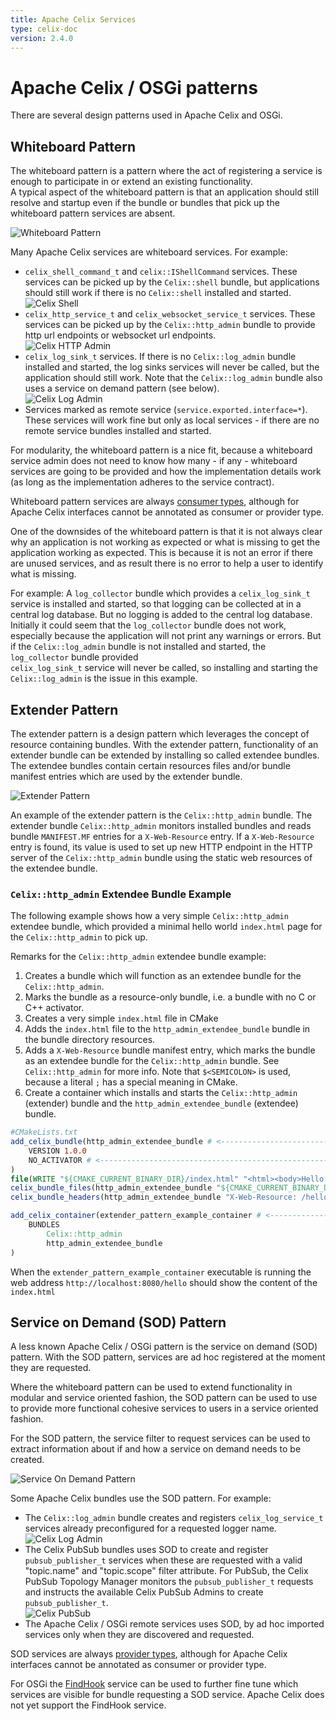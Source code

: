 ```yaml
---
title: Apache Celix Services
type: celix-doc
version: 2.4.0
---
```


<!--
Licensed to the Apache Software Foundation (ASF) under one or more
contributor license agreements.  See the NOTICE file distributed with
this work for additional information regarding copyright ownership.
The ASF licenses this file to You under the Apache License, Version 2.0
(the "License"); you may not use this file except in compliance with
the License.  You may obtain a copy of the License at
   
    http://www.apache.org/licenses/LICENSE-2.0

Unless required by applicable law or agreed to in writing, software
distributed under the License is distributed on an "AS IS" BASIS,
WITHOUT WARRANTIES OR CONDITIONS OF ANY KIND, either express or implied.
See the License for the specific language governing permissions and
limitations under the License.
-->

# Apache Celix / OSGi  patterns 
There are several design patterns used in Apache Celix and OSGi.  

## Whiteboard Pattern
The whiteboard pattern is a pattern where the act of registering a service is enough to participate in or extend 
an existing functionality.  
A typical aspect of the whiteboard pattern is that an application should 
still resolve and startup even if the bundle or bundles that pick up the whiteboard pattern services are absent.

![Whiteboard Pattern](diagrams/whiteboard_pattern.png)

Many Apache Celix services are whiteboard services. For example:
 - `celix_shell_command_t` and `celix::IShellCommand` services. These services can be 
   picked up by the `Celix::shell` bundle, but applications should still work if there is no `Celix::shell` installed 
   and started. <br/>
   ![Celix Shell](diagrams/whiteboard_pattern_shell.png)
 - `celix_http_service_t` and `celix_websocket_service_t` services. These services can be picked up by the
   `Celix::http_admin` bundle to provide http url endpoints or websocket url endpoints. <br/>
   ![Celix HTTP Admin](diagrams/whiteboard_pattern_http_admin.png)
 - `celix_log_sink_t` services. If there is no `Celix::log_admin` bundle installed and started, the log sinks 
   services will never be called, but the application should still work. Note that the `Celix::log_admin` bundle
   also uses a service on demand pattern (see below). <br/>
   ![Celix Log Admin](diagrams/whiteboard_pattern_log_sink.png)
 - Services marked as remote service (`service.exported.interface=*`). These services will work fine
   but only as local services - if there are no remote service bundles installed and started.





For modularity, the whiteboard pattern is a nice fit, because a whiteboard service admin does not need to know how 
many - if any - whiteboard services are going to be provided and how the implementation details work (as long as 
the implementation adheres to the service contract).    

Whiteboard pattern services are always [consumer types](https://docs.osgi.org/javadoc/osgi.annotation/8.0.0/org/osgi/annotation/versioning/ConsumerType.html), although for Apache Celix interfaces cannot be annotated as
consumer or provider type. 

One of the downsides of the whiteboard pattern is that it is not always clear why an application is not working as 
expected or what is missing to get the application working as expected. This is because it is not an error 
if there are unused services, and as result there is no error to help a user to identify what is missing. 

For example: A `log_collector` bundle which provides a `celix_log_sink_t` service is installed and started, 
so that logging can be collected at in a central log database. 
But no logging is added to the central log database. Initially it could seem that the `log_collector` bundle 
does not work, especially because the application will not print any warnings or errors. 
But if the `Celix::log_admin` bundle is not installed and started, the `log_collector` bundle provided  
`celix_log_sink_t` service will never be called, so installing and starting the `Celix::log_admin` is the issue 
in this example.


## Extender Pattern
The extender pattern is a design pattern which leverages the concept of resource containing bundles.
With the extender pattern, functionality of an extender bundle can be extended by installing so called extendee bundles. 
The extendee bundles contain certain resources files and/or bundle manifest entries which are used by the extender
bundle.

![Extender Pattern](diagrams/extender_pattern.png)

An example of the extender pattern is the `Celix::http_admin` bundle. The extender bundle `Celix::http_admin` 
monitors installed bundles and reads bundle `MANIFEST.MF` entries for a `X-Web-Resource` entry. 
If a `X-Web-Resource` entry is found, its value is used to set up new HTTP endpoint in the HTTP server of
the `Celix::http_admin` bundle using the static web resources of the extendee bundle.

### `Celix::http_admin` Extendee Bundle Example
The following example shows how a very simple `Celix::http_admin` extendee bundle, which provided a minimal
hello world `index.html` page for the `Celix::http_admin` to pick up.

Remarks for the `Celix::http_admin` extendee bundle example:
1. Creates a bundle which will function as an extendee bundle for the `Celix::http_admin`.
2. Marks the bundle as a resource-only bundle, i.e. a bundle with no C or C++ activator.
3. Creates a very simple `index.html` file in CMake
4. Adds the `index.html` file to the `http_admin_extendee_bundle` bundle in the bundle directory resources.
5. Adds a `X-Web-Resource` bundle manifest entry, which marks the bundle as an extendee bundle for the 
   `Celix::http_admin` bundle. See `Celix::http_admin` for more info. Note that `$<SEMICOLON>` is used, 
   because a literal `;` has a special meaning in CMake.
6. Create a container which installs and starts the `Celix::http_admin` (extender) bundle and the
   `http_admin_extendee_bundle` (extendee) bundle.
 
```CMake
#CMakeLists.txt
add_celix_bundle(http_admin_extendee_bundle # <----------------------------------------------------------------------<1>
    VERSION 1.0.0
    NO_ACTIVATOR # <-------------------------------------------------------------------------------------------------<2>
)
file(WRITE "${CMAKE_CURRENT_BINARY_DIR}/index.html" "<html><body>Hello World</body></html>") # <---------------------<3>
celix_bundle_files(http_admin_extendee_bundle "${CMAKE_CURRENT_BINARY_DIR}/index.html" DESTINATION resources) # <----<4>
celix_bundle_headers(http_admin_extendee_bundle "X-Web-Resource: /hello$<SEMICOLON>/resources") # <------------------<5>

add_celix_container(extender_pattern_example_container # <-----------------------------------------------------------<6>
    BUNDLES
        Celix::http_admin
        http_admin_extendee_bundle
)
```

When the `extender_pattern_example_container` executable is running the web address `http://localhost:8080/hello`
should show the content of the `index.html`


## Service on Demand (SOD) Pattern

A less known Apache Celix / OSGi pattern is the service on demand (SOD) pattern. With the SOD pattern,
services are ad hoc registered at the moment they are requested.

Where the whiteboard pattern can be used to extend functionality in modular and service oriented fashion, the SOD
pattern can be used to use to provide more functional cohesive services to users in a service oriented fashion.

For the SOD pattern, the service filter to request services can be used to extract information about if and how
a service on demand needs to be created.

![Service On Demand Pattern](diagrams/sod_pattern.png)

Some Apache Celix bundles use the SOD pattern. For example:
 - The `Celix::log_admin` bundle creates and registers `celix_log_service_t` services already preconfigured for 
   a requested logger name. <br/>
   ![Celix Log Admin](diagrams/sod_pattern_log_service.png)
 - The Celix PubSub bundles uses SOD to create and register `pubsub_publisher_t` services when these are requested 
   with a valid "topic.name" and "topic.scope" filter attribute. For PubSub, the Celix PubSub Topology Manager monitors
   the `pubsub_publisher_t` requests and instructs the available Celix PubSub Admins to create 
   `pubsub_publisher_t`. <br/>
   ![Celix PubSub](diagrams/sod_pattern_publisher_service.png)
 - The Apache Celix / OSGi remote services uses SOD, by ad hoc imported services only when they are discovered and
   requested.

SOD services are always [provider types](https://docs.osgi.org/javadoc/osgi.annotation/8.0.0/org/osgi/annotation/versioning/ProviderType.html), although for Apache Celix interfaces cannot be annotated as
consumer or provider type.

For OSGi the [FindHook](https://docs.osgi.org/javadoc/osgi.core/8.0.0/org/osgi/framework/hooks/service/FindHook.html)
service can be used to further fine tune which services are visible for bundle requesting a SOD service. 
Apache Celix does not yet support the FindHook service. 


